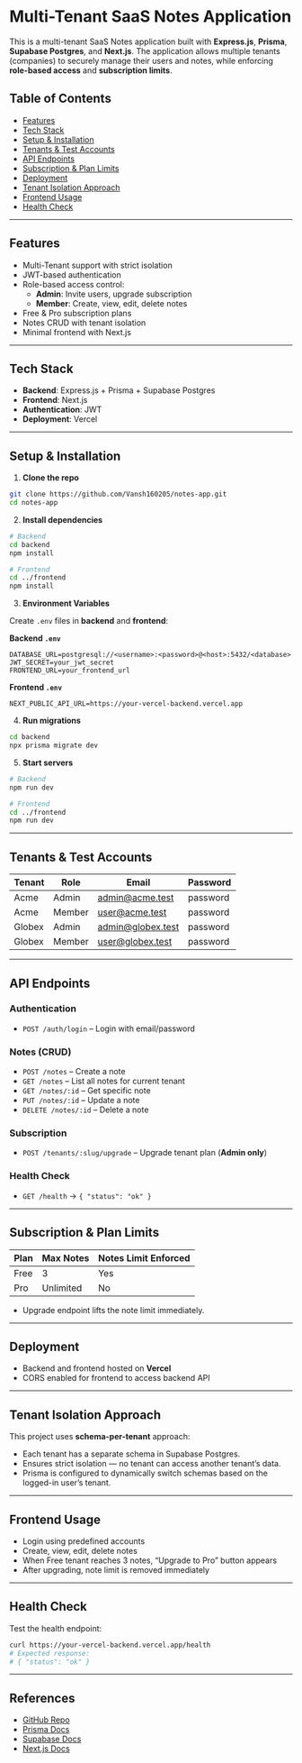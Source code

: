 # Multi-Tenant SaaS Notes Application

This is a multi-tenant SaaS Notes application built with **Express.js**, **Prisma**, **Supabase Postgres**, and **Next.js**. The application allows multiple tenants (companies) to securely manage their users and notes, while enforcing **role-based access** and **subscription limits**.

## Table of Contents

- [Features](#features)
- [Tech Stack](#tech-stack)
- [Setup & Installation](#setup--installation)
- [Tenants & Test Accounts](#tenants--test-accounts)
- [API Endpoints](#api-endpoints)
- [Subscription & Plan Limits](#subscription--plan-limits)
- [Deployment](#deployment)
- [Tenant Isolation Approach](#tenant-isolation-approach)
- [Frontend Usage](#frontend-usage)
- [Health Check](#health-check)

---

## Features

- Multi-Tenant support with strict isolation
- JWT-based authentication
- Role-based access control:
  - **Admin**: Invite users, upgrade subscription
  - **Member**: Create, view, edit, delete notes
- Free & Pro subscription plans
- Notes CRUD with tenant isolation
- Minimal frontend with Next.js

---

## Tech Stack

- **Backend**: Express.js + Prisma + Supabase Postgres
- **Frontend**: Next.js
- **Authentication**: JWT
- **Deployment**: Vercel

---

## Setup & Installation

1. **Clone the repo**
```bash
git clone https://github.com/Vansh160205/notes-app.git
cd notes-app
````

2. **Install dependencies**

```bash
# Backend
cd backend
npm install

# Frontend
cd ../frontend
npm install
```

3. **Environment Variables**

Create `.env` files in **backend** and **frontend**:

**Backend `.env`**

```env
DATABASE_URL=postgresql://<username>:<password>@<host>:5432/<database>
JWT_SECRET=your_jwt_secret
FRONTEND_URL=your_frontend_url
```

**Frontend `.env`**

```env
NEXT_PUBLIC_API_URL=https://your-vercel-backend.vercel.app
```

4. **Run migrations**

```bash
cd backend
npx prisma migrate dev
```

5. **Start servers**

```bash
# Backend
npm run dev

# Frontend
cd ../frontend
npm run dev
```

---

## Tenants & Test Accounts

| Tenant | Role   | Email                                         | Password |
| ------ | ------ | --------------------------------------------- | -------- |
| Acme   | Admin  | [admin@acme.test](mailto:admin@acme.test)     | password |
| Acme   | Member | [user@acme.test](mailto:user@acme.test)       | password |
| Globex | Admin  | [admin@globex.test](mailto:admin@globex.test) | password |
| Globex | Member | [user@globex.test](mailto:user@globex.test)   | password |

---

## API Endpoints

### Authentication

* `POST /auth/login` – Login with email/password

### Notes (CRUD)

* `POST /notes` – Create a note
* `GET /notes` – List all notes for current tenant
* `GET /notes/:id` – Get specific note
* `PUT /notes/:id` – Update a note
* `DELETE /notes/:id` – Delete a note

### Subscription

* `POST /tenants/:slug/upgrade` – Upgrade tenant plan (**Admin only**)

### Health Check

* `GET /health` → `{ "status": "ok" }`

---

## Subscription & Plan Limits

| Plan | Max Notes | Notes Limit Enforced |
| ---- | --------- | -------------------- |
| Free | 3         | Yes                  |
| Pro  | Unlimited | No                   |

* Upgrade endpoint lifts the note limit immediately.

---

## Deployment

* Backend and frontend hosted on **Vercel**
* CORS enabled for frontend to access backend API

---

## Tenant Isolation Approach

This project uses **schema-per-tenant** approach:

* Each tenant has a separate schema in Supabase Postgres.
* Ensures strict isolation — no tenant can access another tenant’s data.
* Prisma is configured to dynamically switch schemas based on the logged-in user’s tenant.

---

## Frontend Usage

* Login using predefined accounts
* Create, view, edit, delete notes
* When Free tenant reaches 3 notes, “Upgrade to Pro” button appears
* After upgrading, note limit is removed immediately

---

## Health Check

Test the health endpoint:

```bash
curl https://your-vercel-backend.vercel.app/health
# Expected response:
# { "status": "ok" }
```

---

## References

* [GitHub Repo](https://github.com/Vansh160205/notes-app)
* [Prisma Docs](https://www.prisma.io/docs)
* [Supabase Docs](https://supabase.com/docs)
* [Next.js Docs](https://nextjs.org/docs)

```
